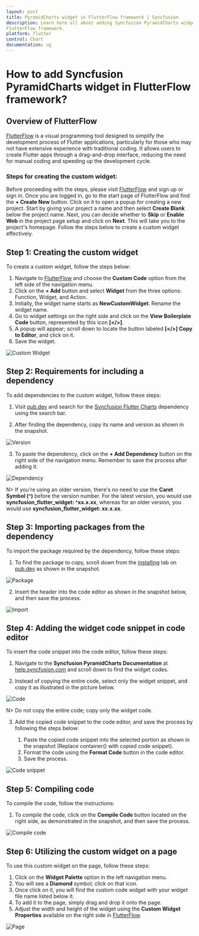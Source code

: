 ```yaml
---
layout: post
title: PyramidCharts widget in FlutterFlow framework | Syncfusion
description: Learn here all about adding Syncfusion PyramidCharts widget in 
FlutterFlow framework.
platform: flutter
control: Chart
documentation: ug
---
```


# How to add Syncfusion PyramidCharts widget in FlutterFlow framework?

## Overview of FlutterFlow

[FlutterFlow](https://app.flutterflow.io/) is a visual programming tool designed to simplify the development process of Flutter applications, particularly for those who may not have extensive experience with traditional coding. It allows users to create Flutter apps through a drag-and-drop interface, reducing the need for manual coding and speeding up the development cycle.

### Steps for creating the custom widget:

Before proceeding with the steps, please visit [FlutterFlow](https://app.flutterflow.io/) and sign up or sign in. Once you are logged in, go to the start page of FlutterFlow and find the **+ Create New** button. Click on it to open a popup for creating a new project. Start by giving your project a name and then select **Create Blank** below the project name. Next, you can decide whether to **Skip** or **Enable Web** in the project page setup and click on **Next**. This will take you to the project's homepage. Follow the steps below to create a custom widget effectively.

## Step 1: Creating the custom widget

To create a custom widget, follow the steps below:

1. Navigate to [FlutterFlow](https://app.flutterflow.io/) and choose the **Custom Code** option from the left side of the navigation menu.
2. Click on the **+ Add** button and select **Widget** from the three options: Function, Widget, and Action.
3. Initially, the widget name starts as **NewCustomWidget**. Rename the widget name.
4. Go to widget settings on the right side and click on the **View Boilerplate Code** button, represented by this icon **[</>]**.
5. A popup will appear; scroll down to locate the button labeled **[</>] Copy to Editor**, and click on it.
6. Save the widget.

![Custom Widget](images/how-to/custom-widget.png)

## Step 2: Requirements for including a dependency

To add dependencies to the custom widget, follow these steps:

1. Visit [pub.dev](https://pub.dev/) and search for the [Syncfusion Flutter Charts](https://pub.dev/packages/syncfusion_flutter_charts) dependency using the search bar.

2. After finding the dependency, copy its name and version as shown in the snapshot.

![Version](images/how-to/copy-version.png)

3. To paste the dependency, click on the **+ Add Dependency** button on the right side of the navigation menu. Remember to save the process after adding it.

![Dependency](images/how-to/dependency.png)

N> If you're using an older version, there's no need to use the **Caret Symbol (^)** before the version number. For the latest version, you would use **syncfusion_flutter_widget: ^xx.x.xx**, whereas for an older version, you would use **syncfusion_flutter_widget: xx.x.xx**.

## Step 3: Importing packages from the dependency

To import the package required by the dependency, follow these steps:

1. To find the package to copy, scroll down from the [installing](https://pub.dev/packages/syncfusion_flutter_charts/install) tab on [pub.dev](https://pub.dev/) as shown in the snapshot.

![Package](images/how-to/copy-package.png)

2. Insert the header into the code editor as shown in the snapshot below, and then save the process.

![Import](images/how-to/import-package-flutterflow.png)

## Step 4: Adding the widget code snippet in code editor

To insert the code snippet into the code editor, follow these steps:

1. Navigate to the **Syncfusion PyramidCharts Documentation** at [help.syncfusion.com](https://help.syncfusion.com/flutter/pyramid-chart/getting-started) and scroll down to find the widget codes.

2. Instead of copying the entire code, select only the widget snippet, and copy it as illustrated in the picture below.

![Code](images/how-to/code-snippet.png)
    
N> Do not copy the entire code; copy only the widget code.

3. Add the copied code snippet to the code editor, and save the process by following the steps below:

    1. Paste the copied code snippet into the selected portion as shown in the snapshot (Replace container() with copied code snippet).
    2. Format the code using the **Format Code** button in the code editor.
    3. Save the process.

![Code snippet](images/how-to/Adding-code-snippent.png)

## Step 5: Compiling code

To compile the code, follow the instructions:

1. To compile the code, click on the **Compile Code** button located on the right side, as demonstrated in the snapshot, and then save the process.

![Compile code](images/how-to/compile-code.png)

## Step 6: Utilizing the custom widget on a page

To use this custom widget on the page, follow these steps:

1. Click on the **Widget Palette** option in the left navigation menu.
2. You will see a **Diamond** symbol; click on that icon.
3. Once click on it, you will find the custom code widget with your widget file name listed below it.
4. To add it to the page, simply drag and drop it onto the page.
5. Adjust the width and height of the widget using the **Custom Widget Properties** available on the right side in [FlutterFlow](https://app.flutterflow.io/).

![Page](images/how-to/page.png)
